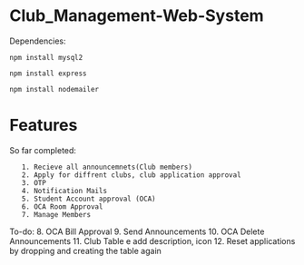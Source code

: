 # Club_Management-Web-System

Dependencies: 
```
npm install mysql2
```
```
npm install express
```
```
npm install nodemailer
```
# Features

So far completed:

```
   1. Recieve all announcemnets(Club members)
   2. Apply for diffrent clubs, club application approval
   3. OTP 
   4. Notification Mails
   5. Student Account approval (OCA)
   6. OCA Room Approval
   7. Manage Members
```
To-do:
   8. OCA Bill Approval
   9. Send Announcements
   10. OCA Delete Announcements
   11. Club Table e add description, icon
   12. Reset applications by dropping and creating the table again
